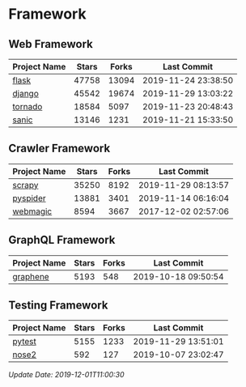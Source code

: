 # Framework

## Web Framework

| Project Name | Stars | Forks | Last Commit |
| ------------ | ----- | ----- | ----------- |
| [flask](https://github.com/pallets/flask) | 47758 | 13094 | 2019-11-24 23:38:50 |
| [django](https://github.com/django/django) | 45542 | 19674 | 2019-11-29 13:03:22 |
| [tornado](https://github.com/tornadoweb/tornado) | 18584 | 5097 | 2019-11-23 20:48:43 |
| [sanic](https://github.com/huge-success/sanic) | 13146 | 1231 | 2019-11-21 15:33:50 |

## Crawler Framework

| Project Name | Stars | Forks | Last Commit |
| ------------ | ----- | ----- | ----------- |
| [scrapy](https://github.com/scrapy/scrapy) | 35250 | 8192 | 2019-11-29 08:13:57 |
| [pyspider](https://github.com/binux/pyspider) | 13881 | 3401 | 2019-11-14 06:16:04 |
| [webmagic](https://github.com/code4craft/webmagic) | 8594 | 3667 | 2017-12-02 02:57:06 |

## GraphQL Framework

| Project Name | Stars | Forks | Last Commit |
| ------------ | ----- | ----- | ----------- |
| [graphene](https://github.com/graphql-python/graphene) | 5193 | 548 | 2019-10-18 09:50:54 |

## Testing Framework

| Project Name | Stars | Forks | Last Commit |
| ------------ | ----- | ----- | ----------- |
| [pytest](https://github.com/pytest-dev/pytest) | 5155 | 1233 | 2019-11-29 13:51:01 |
| [nose2](https://github.com/nose-devs/nose2) | 592 | 127 | 2019-10-07 23:02:47 |

*Update Date: 2019-12-01T11:00:30*